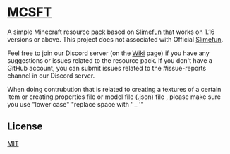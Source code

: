# [MCSFT](https://github.com/braydenleung-Git/MinecraftSlimeFunTextures_MCSFT)

A simple Minecraft resource pack based on [Slimefun](https://github.com/Slimefun/Slimefun4) that works on 1.16 versions or above.
This project does not associated with Official [Slimefun](https://github.com/Slimefun/Slimefun4).

Feel free to join our Discord server (on the [Wiki](https://github.com/braydenleung-Git/MinecraftSlimeFunTextures_MCSFT/wiki) page) if you have any suggestions or issues related to the resource pack.
If you don't have a GitHub account, you can submit issues related to the #issue-reports channel in our Discord server.

When doing contrubution that is related to creating a textures of a certain item or creating.properties file or model file (.json) file , please make sure you use "lower case" "replace space with ' _ '"

## License
[MIT](https://github.com/braydenleung-Git/MCSFT/blob/main/LICENSE)
